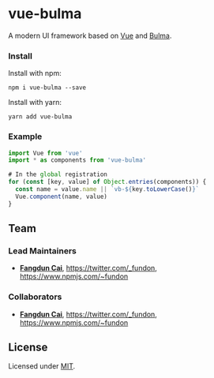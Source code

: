 # vue-bulma

A modern UI framework based on [Vue](http://vuejs.org) and [Bulma](http://bulma.io).

### Install

Install with npm:
```
npm i vue-bulma --save
```
Install with yarn:
```
yarn add vue-bulma
```

### Example

```js
import Vue from 'vue'
import * as components from 'vue-bulma'

# In the global registration 
for (const [key, value] of Object.entries(components)) {
  const name = value.name || `vb-${key.toLowerCase()}`
  Vue.component(name, value)
}
```

## Team

### Lead Maintainers

* [__Fangdun Cai__](https://github.com/fundon), <https://twitter.com/_fundon>, <https://www.npmjs.com/~fundon>

### Collaborators

* [__Fangdun Cai__](https://github.com/fundon), <https://twitter.com/_fundon>, <https://www.npmjs.com/~fundon>

## License

Licensed under [MIT](./LICENSE).
